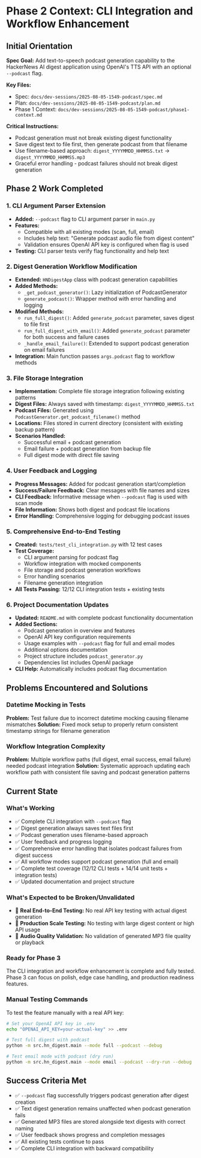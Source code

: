 # Phase 2 Context: CLI Integration and Workflow Enhancement

## Initial Orientation

**Spec Goal:** Add text-to-speech podcast generation capability to the HackerNews AI digest application using OpenAI's TTS API with an optional `--podcast` flag.

**Key Files:**
- Spec: `docs/dev-sessions/2025-08-05-1549-podcast/spec.md`
- Plan: `docs/dev-sessions/2025-08-05-1549-podcast/plan.md`
- Phase 1 Context: `docs/dev-sessions/2025-08-05-1549-podcast/phase1-context.md`

**Critical Instructions:**
- Podcast generation must not break existing digest functionality
- Save digest text to file first, then generate podcast from that filename
- Use filename-based approach: `digest_YYYYMMDD_HHMMSS.txt` → `digest_YYYYMMDD_HHMMSS.mp3`
- Graceful error handling - podcast failures should not break digest generation

## Phase 2 Work Completed

### 1. CLI Argument Parser Extension
- **Added:** `--podcast` flag to CLI argument parser in `main.py`
- **Features:**
  - Compatible with all existing modes (scan, full, email)
  - Includes help text: "Generate podcast audio file from digest content"
  - Validation ensures OpenAI API key is configured when flag is used
- **Testing:** CLI parser tests verify flag functionality and help text

### 2. Digest Generation Workflow Modification
- **Extended:** `HNDigestApp` class with podcast generation capabilities
- **Added Methods:**
  - `_get_podcast_generator()`: Lazy initialization of PodcastGenerator
  - `generate_podcast()`: Wrapper method with error handling and logging
- **Modified Methods:**
  - `run_full_digest()`: Added `generate_podcast` parameter, saves digest to file first
  - `run_full_digest_with_email()`: Added `generate_podcast` parameter for both success and failure cases
  - `_handle_email_failure()`: Extended to support podcast generation on email failures
- **Integration:** Main function passes `args.podcast` flag to workflow methods

### 3. File Storage Integration  
- **Implementation:** Complete file storage integration following existing patterns
- **Digest Files:** Always saved with timestamp: `digest_YYYYMMDD_HHMMSS.txt`
- **Podcast Files:** Generated using `PodcastGenerator.get_podcast_filename()` method
- **Locations:** Files stored in current directory (consistent with existing backup pattern)
- **Scenarios Handled:**
  - Successful email + podcast generation
  - Email failure + podcast generation from backup file
  - Full digest mode with direct file saving

### 4. User Feedback and Logging
- **Progress Messages:** Added for podcast generation start/completion
- **Success/Failure Feedback:** Clear messages with file names and sizes
- **CLI Feedback:** Informative message when `--podcast` flag is used with scan mode
- **File Information:** Shows both digest and podcast file locations
- **Error Handling:** Comprehensive logging for debugging podcast issues

### 5. Comprehensive End-to-End Testing
- **Created:** `tests/test_cli_integration.py` with 12 test cases
- **Test Coverage:**
  - CLI argument parsing for podcast flag
  - Workflow integration with mocked components
  - File storage and podcast generation workflows
  - Error handling scenarios
  - Filename generation integration
- **All Tests Passing:** 12/12 CLI integration tests + existing tests

### 6. Project Documentation Updates
- **Updated:** `README.md` with complete podcast functionality documentation
- **Added Sections:**
  - Podcast generation in overview and features
  - OpenAI API key configuration requirements
  - Usage examples with `--podcast` flag for full and email modes
  - Additional options documentation
  - Project structure includes `podcast_generator.py`
  - Dependencies list includes OpenAI package
- **CLI Help:** Automatically includes podcast flag documentation

## Problems Encountered and Solutions

### Datetime Mocking in Tests
**Problem:** Test failure due to incorrect datetime mocking causing filename mismatches
**Solution:** Fixed mock setup to properly return consistent timestamp strings for filename generation

### Workflow Integration Complexity
**Problem:** Multiple workflow paths (full digest, email success, email failure) needed podcast integration
**Solution:** Systematic approach updating each workflow path with consistent file saving and podcast generation patterns

## Current State

### What's Working
- ✅ Complete CLI integration with `--podcast` flag
- ✅ Digest generation always saves text files first
- ✅ Podcast generation uses filename-based approach  
- ✅ User feedback and progress logging
- ✅ Comprehensive error handling that isolates podcast failures from digest success
- ✅ All workflow modes support podcast generation (full and email)
- ✅ Complete test coverage (12/12 CLI tests + 14/14 unit tests + integration tests)
- ✅ Updated documentation and project structure

### What's Expected to be Broken/Unvalidated
- 🔄 **Real End-to-End Testing:** No real API key testing with actual digest generation
- 🔄 **Production Scale Testing:** No testing with large digest content or high API usage
- 🔄 **Audio Quality Validation:** No validation of generated MP3 file quality or playback

### Ready for Phase 3
The CLI integration and workflow enhancement is complete and fully tested. Phase 3 can focus on polish, edge case handling, and production readiness features.

### Manual Testing Commands
To test the feature manually with a real API key:
```bash
# Set your OpenAI API key in .env
echo "OPENAI_API_KEY=your-actual-key" >> .env

# Test full digest with podcast
python -m src.hn_digest.main --mode full --podcast --debug

# Test email mode with podcast (dry run)
python -m src.hn_digest.main --mode email --podcast --dry-run --debug
```

## Success Criteria Met
- ✅ `--podcast` flag successfully triggers podcast generation after digest creation
- ✅ Text digest generation remains unaffected when podcast generation fails
- ✅ Generated MP3 files are stored alongside text digests with correct naming
- ✅ User feedback shows progress and completion messages
- ✅ All existing tests continue to pass
- ✅ Complete CLI integration with backward compatibility